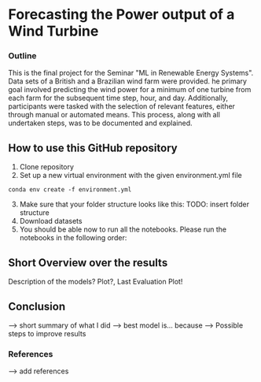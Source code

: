 # Forecasting the Power output of a Wind Turbine

### Outline
This is the final project for the Seminar "ML in Renewable Energy Systems". Data sets of a British and a Brazilian wind farm were provided. he primary goal involved predicting the wind power for a minimum of one turbine from each farm for the subsequent time step, hour, and day. Additionally, participants were tasked with the selection of relevant features, either through manual or automated means. This process, along with all undertaken steps, was to be documented and explained.

## How to use this GitHub repository
1. Clone repository
2. Set up a new virtual environment with the given environment.yml file
```
conda env create -f environment.yml
```

3. Make sure that your folder structure looks like this: TODO: insert folder structure
4. Download datasets
5. You should be able now to run all the notebooks. Please run the notebooks in the following order: 

## Short Overview over the results
Description of the models?
Plot?, Last Evaluation Plot!

## Conclusion
--> short summary of what I did
--> best model is... because
--> Possible steps to improve results

### References
--> add references